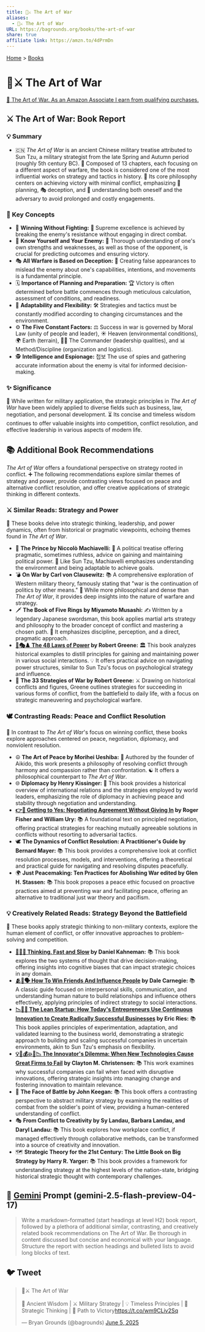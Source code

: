 ```yaml
---
title: 🎨⚔️ The Art of War
aliases:
  - 🎨⚔️ The Art of War
URL: https://bagrounds.org/books/the-art-of-war
share: true
affiliate link: https://amzn.to/4dPrmDn
---
```

[Home](../index.md) > [Books](./index.md)  
# 🎨⚔️ The Art of War  
[🛒 The Art of War. As an Amazon Associate I earn from qualifying purchases.](https://amzn.to/4dPrmDn)  
  
## ⚔️ The Art of War: Book Report  
  
### 💡 Summary  
  
* 🇨🇳 *The Art of War* is an ancient Chinese military treatise attributed to Sun Tzu, a military strategist from the late Spring and Autumn period (roughly 5th century BC). 📜 Composed of 13 chapters, each focusing on a different aspect of warfare, the book is considered one of the most influential works on strategy and tactics in history. 🎯 Its core philosophy centers on achieving victory with minimal conflict, emphasizing 🧭 planning, 🎭 deception, and 🧠 understanding both oneself and the adversary to avoid prolonged and costly engagements.  
  
### 🔑 Key Concepts  
  
* 🥇 **Winning Without Fighting:** 🚫 Supreme excellence is achieved by breaking the enemy's resistance without engaging in direct combat.  
* 🤝 **Know Yourself and Your Enemy:** 🧠 Thorough understanding of one's own strengths and weaknesses, as well as those of the opponent, is crucial for predicting outcomes and ensuring victory.  
* 🎭 **All Warfare is Based on Deception:** 🤥 Creating false appearances to mislead the enemy about one's capabilities, intentions, and movements is a fundamental principle.  
* 🗓️ **Importance of Planning and Preparation:** 🏆 Victory is often determined before battle commences through meticulous calculation, assessment of conditions, and readiness.  
* 🔄 **Adaptability and Flexibility:** 🛠️ Strategies and tactics must be constantly modified according to changing circumstances and the environment.  
* ⚙️ **The Five Constant Factors:** ⚖️ Success in war is governed by Moral Law (unity of people and leader), ☀️ Heaven (environmental conditions), 🌍 Earth (terrain), 👨‍✈️ The Commander (leadership qualities), and 📊 Method/Discipline (organization and logistics).  
* 🕵️ **Intelligence and Espionage:** 첩보 The use of spies and gathering accurate information about the enemy is vital for informed decision-making.  
  
### ✨ Significance  
  
💼 While written for military application, the strategic principles in *The Art of War* have been widely applied to diverse fields such as business, law, negotiation, and personal development. ⏳ Its concise and timeless wisdom continues to offer valuable insights into competition, conflict resolution, and effective leadership in various aspects of modern life.  
  
## 📚 Additional Book Recommendations  
  
*The Art of War* offers a foundational perspective on strategy rooted in conflict. ➕ The following recommendations explore similar themes of strategy and power, provide contrasting views focused on peace and alternative conflict resolution, and offer creative applications of strategic thinking in different contexts.  
  
### ⚔️ Similar Reads: Strategy and Power  
  
📜 These books delve into strategic thinking, leadership, and power dynamics, often from historical or pragmatic viewpoints, echoing themes found in *The Art of War*.  
  
* 👑 **The Prince by Niccolò Machiavelli:** 📜 A political treatise offering pragmatic, sometimes ruthless, advice on gaining and maintaining political power. 🤝 Like Sun Tzu, Machiavelli emphasizes understanding the environment and being adaptable to achieve goals.  
* 💣 **On War by Carl von Clausewitz:** 📚 A comprehensive exploration of Western military theory, famously stating that "war is the continuation of politics by other means." 🤔 While more philosophical and dense than *The Art of War*, it provides deep insights into the nature of warfare and strategy.  
* 🗡️ **The Book of Five Rings by Miyamoto Musashi:** ✍️ Written by a legendary Japanese swordsman, this book applies martial arts strategy and philosophy to the broader concept of conflict and mastering a chosen path. 🧘 It emphasizes discipline, perception, and a direct, pragmatic approach.  
* **[👑🎭♟️ The 48 Laws of Power](./the-48-laws-of-power.md) by Robert Greene:** 🏛️ This book analyzes historical examples to distill principles for gaining and maintaining power in various social interactions. 💡 It offers practical advice on navigating power structures, similar to Sun Tzu's focus on psychological strategy and influence.  
* 🎯 **The 33 Strategies of War by Robert Greene:** ⚔️ Drawing on historical conflicts and figures, Greene outlines strategies for succeeding in various forms of conflict, from the battlefield to daily life, with a focus on strategic maneuvering and psychological warfare.  
  
### 🕊️ Contrasting Reads: Peace and Conflict Resolution  
  
🤝 In contrast to *The Art of War*'s focus on winning conflict, these books explore approaches centered on peace, negotiation, diplomacy, and nonviolent resolution.  
  
* ☮️ **The Art of Peace by Morihei Ueshiba:** 🌿 Authored by the founder of Aikido, this work presents a philosophy of resolving conflict through harmony and compassion rather than confrontation. ☯️ It offers a philosophical counterpart to *The Art of War*.  
* 🌐 **Diplomacy by Henry Kissinger:** 📜 This book provides a historical overview of international relations and the strategies employed by world leaders, emphasizing the role of diplomacy in achieving peace and stability through negotiation and understanding.  
* **[👉🤝 Getting to Yes: Negotiating Agreement Without Giving In](./getting-to-yes-negotiating-agreement-without-giving-in.md) by Roger Fisher and William Ury:** 📚 A foundational text on principled negotiation, offering practical strategies for reaching mutually agreeable solutions in conflicts without resorting to adversarial tactics.  
* 🕊️ **The Dynamics of Conflict Resolution: A Practitioner's Guide by Bernard Mayer:** 📚 This book provides a comprehensive look at conflict resolution processes, models, and interventions, offering a theoretical and practical guide for navigating and resolving disputes peacefully.  
* 🌍 **Just Peacemaking: Ten Practices for Abolishing War edited by Glen H. Stassen:** 📚 This book proposes a peace ethic focused on proactive practices aimed at preventing war and facilitating peace, offering an alternative to traditional just war theory and pacifism.  
  
### 💡 Creatively Related Reads: Strategy Beyond the Battlefield  
  
🎨 These books apply strategic thinking to non-military contexts, explore the human element of conflict, or offer innovative approaches to problem-solving and competition.  
  
* **[🤔🐇🐢 Thinking, Fast and Slow](./thinking-fast-and-slow.md) by Daniel Kahneman:** 📚 This book explores the two systems of thought that drive decision-making, offering insights into cognitive biases that can impact strategic choices in any domain.  
* **[🫂🤝🗣️ How To Win Friends And Influence People](./how-to-win-friends-and-influence-people.md) by Dale Carnegie:** 📚 A classic guide focused on interpersonal skills, communication, and understanding human nature to build relationships and influence others effectively, applying principles of indirect strategy to social interactions.  
* **[📉🧪🚀 The Lean Startup: How Today's Entrepreneurs Use Continuous Innovation to Create Radically Successful Businesses](./the-lean-startup.md) by Eric Ries:** 📚 This book applies principles of experimentation, adaptation, and validated learning to the business world, demonstrating a strategic approach to building and scaling successful companies in uncertain environments, akin to Sun Tzu's emphasis on flexibility.  
* **[💡🤖💰💥🏢📉 The Innovator's Dilemma: When New Technologies Cause Great Firms to Fail](./the-innovators-dilemma.md) by Clayton M. Christensen:** 📚 This work examines why successful companies can fail when faced with disruptive innovations, offering strategic insights into managing change and fostering innovation to maintain relevance.  
* 👤 **The Face of Battle by John Keegan:** 📚 This book offers a contrasting perspective to abstract military strategy by examining the realities of combat from the soldier's point of view, providing a human-centered understanding of conflict.  
* 🎭 **From Conflict to Creativity by Sy Landau, Barbara Landau, and Daryl Landau:** 📚 This book explores how workplace conflict, if managed effectively through collaborative methods, can be transformed into a source of creativity and innovation.  
* 🗺️ **Strategic Theory for the 21st Century: The Little Book on Big Strategy by Harry R. Yarger:** 📚 This book provides a framework for understanding strategy at the highest levels of the nation-state, bridging historical strategic thought with contemporary challenges.  
  
## 💬 [Gemini](../software/gemini.md) Prompt (gemini-2.5-flash-preview-04-17)  
> Write a markdown-formatted (start headings at level H2) book report, followed by a plethora of additional similar, contrasting, and creatively related book recommendations on The Art of War. Be thorough in content discussed but concise and economical with your language. Structure the report with section headings and bulleted lists to avoid long blocks of text.  
  
## 🐦 Tweet  
<blockquote class="twitter-tweet" data-theme="dark"><p lang="en" dir="ltr">🎨⚔️ The Art of War<br><br>📜 Ancient Wisdom | ⚔️ Military Strategy | 💡 Timeless Principles | 🧠 Strategic Thinking | 🎯 Path to Victory<a href="https://t.co/wm9CLiv2Sq">https://t.co/wm9CLiv2Sq</a></p>&mdash; Bryan Grounds (@bagrounds) <a href="https://twitter.com/bagrounds/status/1930703026844844324?ref_src=twsrc%5Etfw">June 5, 2025</a></blockquote> <script async src="https://platform.twitter.com/widgets.js" charset="utf-8"></script>